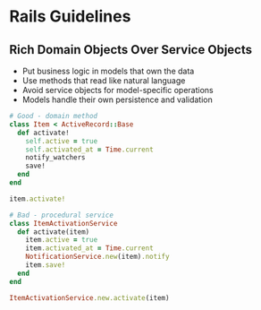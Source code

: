# Rails Guidelines

## Rich Domain Objects Over Service Objects
* Put business logic in models that own the data
* Use methods that read like natural language
* Avoid service objects for model-specific operations
* Models handle their own persistence and validation

```ruby
# Good - domain method
class Item < ActiveRecord::Base
  def activate!
    self.active = true
    self.activated_at = Time.current
    notify_watchers
    save!
  end
end

item.activate!

# Bad - procedural service
class ItemActivationService
  def activate(item)
    item.active = true
    item.activated_at = Time.current
    NotificationService.new(item).notify
    item.save!
  end
end

ItemActivationService.new.activate(item)
```